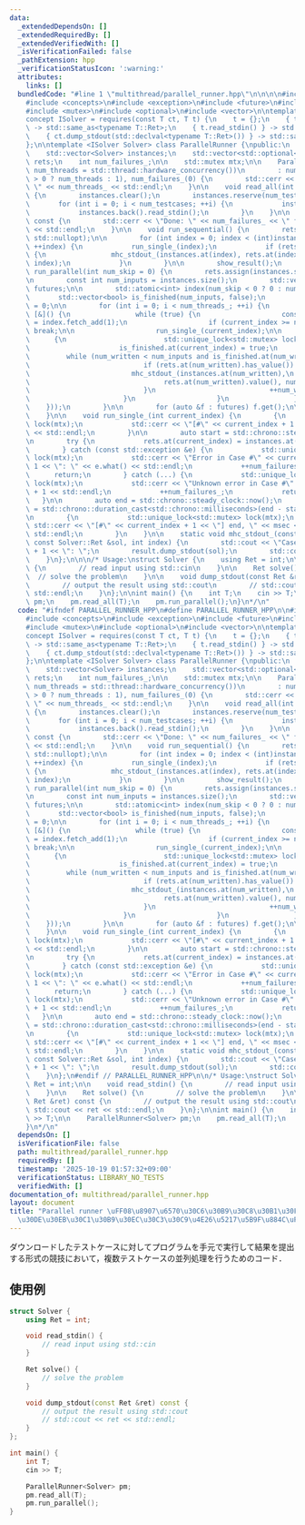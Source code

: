```yaml
---
data:
  _extendedDependsOn: []
  _extendedRequiredBy: []
  _extendedVerifiedWith: []
  _isVerificationFailed: false
  _pathExtension: hpp
  _verificationStatusIcon: ':warning:'
  attributes:
    links: []
  bundledCode: "#line 1 \"multithread/parallel_runner.hpp\"\n\n\n\n#include <chrono>\n\
    #include <concepts>\n#include <exception>\n#include <future>\n#include <iostream>\n\
    #include <mutex>\n#include <optional>\n#include <vector>\n\ntemplate <class T>\n\
    concept ISolver = requires(const T ct, T t) {\n    t = {};\n    { t.solve() }\
    \ -> std::same_as<typename T::Ret>;\n    { t.read_stdin() } -> std::same_as<void>;\n\
    \    { ct.dump_stdout(std::declval<typename T::Ret>()) } -> std::same_as<void>;\n\
    };\n\ntemplate <ISolver Solver> class ParallelRunner {\npublic:\n    int num_threads_;\n\
    \    std::vector<Solver> instances;\n    std::vector<std::optional<typename Solver::Ret>>\
    \ rets;\n    int num_failures_;\n\n    std::mutex mtx;\n\n    ParallelRunner(int\
    \ num_threads = std::thread::hardware_concurrency())\n        : num_threads_(num_threads\
    \ > 0 ? num_threads : 1), num_failures_(0) {\n        std::cerr << \"num_threads:\
    \ \" << num_threads_ << std::endl;\n    }\n\n    void read_all(int num_testcases)\
    \ {\n        instances.clear();\n        instances.reserve(num_testcases);\n \
    \       for (int i = 0; i < num_testcases; ++i) {\n            instances.emplace_back(Solver{});\n\
    \            instances.back().read_stdin();\n        }\n    }\n\n    void show_result()\
    \ const {\n        std::cerr << \"Done: \" << num_failures_ << \" failures.\"\
    \ << std::endl;\n    }\n\n    void run_sequential() {\n        rets.assign(instances.size(),\
    \ std::nullopt);\n\n        for (int index = 0; index < (int)instances.size();\
    \ ++index) {\n            run_single_(index);\n            if (rets.at(index).has_value())\
    \ {\n                mhc_stdout_(instances.at(index), rets.at(index).value(),\
    \ index);\n            }\n        }\n\n        show_result();\n    }\n\n    void\
    \ run_parallel(int num_skip = 0) {\n        rets.assign(instances.size(), std::nullopt);\n\
    \n        const int num_inputs = instances.size();\n        std::vector<std::future<void>>\
    \ futures;\n\n        std::atomic<int> index(num_skip < 0 ? 0 : num_skip);\n \
    \       std::vector<bool> is_finished(num_inputs, false);\n        int num_written\
    \ = 0;\n\n        for (int i = 0; i < num_threads_; ++i) {\n            futures.push_back(std::async(std::launch::async,\
    \ [&]() {\n                while (true) {\n                    const int current_index\
    \ = index.fetch_add(1);\n                    if (current_index >= num_inputs)\
    \ break;\n\n                    run_single_(current_index);\n\n              \
    \      {\n                        std::unique_lock<std::mutex> lock(mtx);\n  \
    \                      is_finished.at(current_index) = true;\n               \
    \         while (num_written < num_inputs and is_finished.at(num_written)) {\n\
    \                            if (rets.at(num_written).has_value()) {\n       \
    \                         mhc_stdout_(instances.at(num_written),\n           \
    \                                 rets.at(num_written).value(), num_written);\n\
    \                            }\n                            ++num_written;\n \
    \                       }\n                    }\n                }\n        \
    \    }));\n        }\n\n        for (auto &f : futures) f.get();\n\n        show_result();\n\
    \    }\n\n    void run_single_(int current_index) {\n        {\n            std::unique_lock<std::mutex>\
    \ lock(mtx);\n            std::cerr << \"[#\" << current_index + 1 << \"] start\"\
    \ << std::endl;\n        }\n\n        auto start = std::chrono::steady_clock::now();\n\
    \n        try {\n            rets.at(current_index) = instances.at(current_index).solve();\n\
    \        } catch (const std::exception &e) {\n            std::unique_lock<std::mutex>\
    \ lock(mtx);\n            std::cerr << \"Error in Case #\" << current_index +\
    \ 1 << \": \" << e.what() << std::endl;\n            ++num_failures_;\n      \
    \      return;\n        } catch (...) {\n            std::unique_lock<std::mutex>\
    \ lock(mtx);\n            std::cerr << \"Unknown error in Case #\" << current_index\
    \ + 1 << std::endl;\n            ++num_failures_;\n            return;\n     \
    \   }\n\n        auto end = std::chrono::steady_clock::now();\n        auto msec\
    \ = std::chrono::duration_cast<std::chrono::milliseconds>(end - start).count();\n\
    \n        {\n            std::unique_lock<std::mutex> lock(mtx);\n           \
    \ std::cerr << \"[#\" << current_index + 1 << \"] end, \" << msec << \" ms\" <<\
    \ std::endl;\n        }\n    }\n\n    static void mhc_stdout_(const Solver &result,\
    \ const Solver::Ret &sol, int index) {\n        std::cout << \"Case #\" << index\
    \ + 1 << \": \";\n        result.dump_stdout(sol);\n        std::cout << std::flush;\n\
    \    }\n};\n\n\n/* Usage:\nstruct Solver {\n    using Ret = int;\n\n    void read_stdin()\
    \ {\n        // read input using std::cin\n    }\n\n    Ret solve() {\n      \
    \  // solve the problem\n    }\n\n    void dump_stdout(const Ret &ret) const {\n\
    \        // output the result using std::cout\n        // std::cout << ret <<\
    \ std::endl;\n    }\n};\n\nint main() {\n    int T;\n    cin >> T;\n\n    ParallelRunner<Solver>\
    \ pm;\n    pm.read_all(T);\n    pm.run_parallel();\n}\n*/\n"
  code: "#ifndef PARALLEL_RUNNER_HPP\n#define PARALLEL_RUNNER_HPP\n\n#include <chrono>\n\
    #include <concepts>\n#include <exception>\n#include <future>\n#include <iostream>\n\
    #include <mutex>\n#include <optional>\n#include <vector>\n\ntemplate <class T>\n\
    concept ISolver = requires(const T ct, T t) {\n    t = {};\n    { t.solve() }\
    \ -> std::same_as<typename T::Ret>;\n    { t.read_stdin() } -> std::same_as<void>;\n\
    \    { ct.dump_stdout(std::declval<typename T::Ret>()) } -> std::same_as<void>;\n\
    };\n\ntemplate <ISolver Solver> class ParallelRunner {\npublic:\n    int num_threads_;\n\
    \    std::vector<Solver> instances;\n    std::vector<std::optional<typename Solver::Ret>>\
    \ rets;\n    int num_failures_;\n\n    std::mutex mtx;\n\n    ParallelRunner(int\
    \ num_threads = std::thread::hardware_concurrency())\n        : num_threads_(num_threads\
    \ > 0 ? num_threads : 1), num_failures_(0) {\n        std::cerr << \"num_threads:\
    \ \" << num_threads_ << std::endl;\n    }\n\n    void read_all(int num_testcases)\
    \ {\n        instances.clear();\n        instances.reserve(num_testcases);\n \
    \       for (int i = 0; i < num_testcases; ++i) {\n            instances.emplace_back(Solver{});\n\
    \            instances.back().read_stdin();\n        }\n    }\n\n    void show_result()\
    \ const {\n        std::cerr << \"Done: \" << num_failures_ << \" failures.\"\
    \ << std::endl;\n    }\n\n    void run_sequential() {\n        rets.assign(instances.size(),\
    \ std::nullopt);\n\n        for (int index = 0; index < (int)instances.size();\
    \ ++index) {\n            run_single_(index);\n            if (rets.at(index).has_value())\
    \ {\n                mhc_stdout_(instances.at(index), rets.at(index).value(),\
    \ index);\n            }\n        }\n\n        show_result();\n    }\n\n    void\
    \ run_parallel(int num_skip = 0) {\n        rets.assign(instances.size(), std::nullopt);\n\
    \n        const int num_inputs = instances.size();\n        std::vector<std::future<void>>\
    \ futures;\n\n        std::atomic<int> index(num_skip < 0 ? 0 : num_skip);\n \
    \       std::vector<bool> is_finished(num_inputs, false);\n        int num_written\
    \ = 0;\n\n        for (int i = 0; i < num_threads_; ++i) {\n            futures.push_back(std::async(std::launch::async,\
    \ [&]() {\n                while (true) {\n                    const int current_index\
    \ = index.fetch_add(1);\n                    if (current_index >= num_inputs)\
    \ break;\n\n                    run_single_(current_index);\n\n              \
    \      {\n                        std::unique_lock<std::mutex> lock(mtx);\n  \
    \                      is_finished.at(current_index) = true;\n               \
    \         while (num_written < num_inputs and is_finished.at(num_written)) {\n\
    \                            if (rets.at(num_written).has_value()) {\n       \
    \                         mhc_stdout_(instances.at(num_written),\n           \
    \                                 rets.at(num_written).value(), num_written);\n\
    \                            }\n                            ++num_written;\n \
    \                       }\n                    }\n                }\n        \
    \    }));\n        }\n\n        for (auto &f : futures) f.get();\n\n        show_result();\n\
    \    }\n\n    void run_single_(int current_index) {\n        {\n            std::unique_lock<std::mutex>\
    \ lock(mtx);\n            std::cerr << \"[#\" << current_index + 1 << \"] start\"\
    \ << std::endl;\n        }\n\n        auto start = std::chrono::steady_clock::now();\n\
    \n        try {\n            rets.at(current_index) = instances.at(current_index).solve();\n\
    \        } catch (const std::exception &e) {\n            std::unique_lock<std::mutex>\
    \ lock(mtx);\n            std::cerr << \"Error in Case #\" << current_index +\
    \ 1 << \": \" << e.what() << std::endl;\n            ++num_failures_;\n      \
    \      return;\n        } catch (...) {\n            std::unique_lock<std::mutex>\
    \ lock(mtx);\n            std::cerr << \"Unknown error in Case #\" << current_index\
    \ + 1 << std::endl;\n            ++num_failures_;\n            return;\n     \
    \   }\n\n        auto end = std::chrono::steady_clock::now();\n        auto msec\
    \ = std::chrono::duration_cast<std::chrono::milliseconds>(end - start).count();\n\
    \n        {\n            std::unique_lock<std::mutex> lock(mtx);\n           \
    \ std::cerr << \"[#\" << current_index + 1 << \"] end, \" << msec << \" ms\" <<\
    \ std::endl;\n        }\n    }\n\n    static void mhc_stdout_(const Solver &result,\
    \ const Solver::Ret &sol, int index) {\n        std::cout << \"Case #\" << index\
    \ + 1 << \": \";\n        result.dump_stdout(sol);\n        std::cout << std::flush;\n\
    \    }\n};\n#endif // PARALLEL_RUNNER_HPP\n\n/* Usage:\nstruct Solver {\n    using\
    \ Ret = int;\n\n    void read_stdin() {\n        // read input using std::cin\n\
    \    }\n\n    Ret solve() {\n        // solve the problem\n    }\n\n    void dump_stdout(const\
    \ Ret &ret) const {\n        // output the result using std::cout\n        //\
    \ std::cout << ret << std::endl;\n    }\n};\n\nint main() {\n    int T;\n    cin\
    \ >> T;\n\n    ParallelRunner<Solver> pm;\n    pm.read_all(T);\n    pm.run_parallel();\n\
    }\n*/\n"
  dependsOn: []
  isVerificationFile: false
  path: multithread/parallel_runner.hpp
  requiredBy: []
  timestamp: '2025-10-19 01:57:32+09:00'
  verificationStatus: LIBRARY_NO_TESTS
  verifiedWith: []
documentation_of: multithread/parallel_runner.hpp
layout: document
title: "Parallel runner \uFF08\u8907\u6570\u30C6\u30B9\u30C8\u30B1\u30FC\u30B9\u306E\
  \u30DE\u30EB\u30C1\u30B9\u30EC\u30C3\u30C9\u4E26\u5217\u5B9F\u884C\uFF09"
---
```


ダウンロードしたテストケースに対してプログラムを手元で実行して結果を提出する形式の競技において，複数テストケースの並列処理を行うためのコード．

## 使用例

``` cpp
struct Solver {
    using Ret = int;

    void read_stdin() {
        // read input using std::cin
    }

    Ret solve() {
        // solve the problem
    }

    void dump_stdout(const Ret &ret) const {
        // output the result using std::cout
        // std::cout << ret << std::endl;
    }
};

int main() {
    int T;
    cin >> T;

    ParallelRunner<Solver> pm;
    pm.read_all(T);
    pm.run_parallel();
}
```
